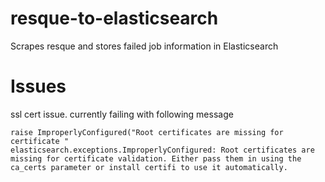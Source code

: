 # resque-to-elasticsearch
Scrapes resque and stores failed job information in Elasticsearch

# Issues
ssl cert issue. currently failing with following message

```
raise ImproperlyConfigured("Root certificates are missing for certificate "
elasticsearch.exceptions.ImproperlyConfigured: Root certificates are missing for certificate validation. Either pass them in using the ca_certs parameter or install certifi to use it automatically.
```
